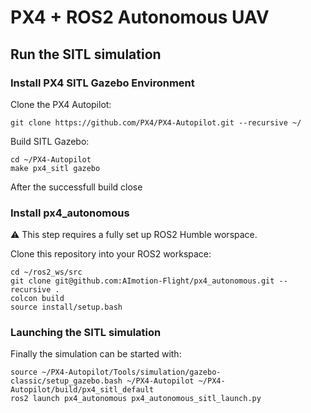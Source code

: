 # PX4 + ROS2 Autonomous UAV
## Run the SITL simulation
### Install PX4 SITL Gazebo Environment
Clone the PX4 Autopilot:
```
git clone https://github.com/PX4/PX4-Autopilot.git --recursive ~/
```
Build SITL Gazebo:
```
cd ~/PX4-Autopilot
make px4_sitl gazebo
```
After the successfull build close 
### Install px4_autonomous
:warning: This step requires a fully set up ROS2 Humble worspace.

Clone this repository into your ROS2 workspace:
```
cd ~/ros2_ws/src
git clone git@github.com:AImotion-Flight/px4_autonomous.git --recursive .
colcon build
source install/setup.bash
```
### Launching the SITL simulation
Finally the simulation can be started with:
```
source ~/PX4-Autopilot/Tools/simulation/gazebo-classic/setup_gazebo.bash ~/PX4-Autopilot ~/PX4-Autopilot/build/px4_sitl_default
ros2 launch px4_autonomous px4_autonomous_sitl_launch.py
```
